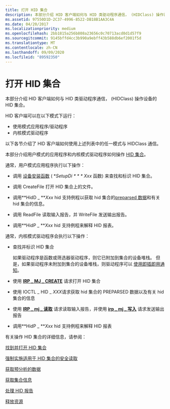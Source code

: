 ```yaml
---
title: 打开 HID 集合
description: 本部分介绍 HID 客户端如何与 HID 类驱动程序通信， (HIDClass) 操作设备的 HID 集合。
ms.assetid: 97550D1D-2C37-4996-8522-DB18B1AA3C4A
ms.date: 04/20/2017
ms.localizationpriority: medium
ms.openlocfilehash: 2bb1815a256b808a23656c0c70713acd0d1d57f9
ms.sourcegitcommit: 9145bffd4cc3b990a9ebff43b588db6ef2001f5d
ms.translationtype: MT
ms.contentlocale: zh-CN
ms.lasthandoff: 09/09/2020
ms.locfileid: "89592350"
---
```

# <a name="opening-hid-collections"></a>打开 HID 集合


本部分介绍 HID 客户端如何与 HID 类驱动程序通信， (HIDClass) 操作设备的 HID 集合。

HID 客户端可以在以下模式下运行：

-   使用模式应用程序/驱动程序
-   内核模式驱动程序

以下各节介绍了 HID 客户端如何使用上述列表中的任一模式与 HIDClass 通信。

本部分介绍用户模式的应用程序和内核模式驱动程序如何操作 [HID 集合](hid-collections.md)。

通常，用户模式应用程序执行以下操作：

- 调用 [设备安装函数](/previous-versions/ff541299(v=vs.85)) ( **SetupDi * * * Xxx* 函数) 来查找和标识 HID 集合。

- 调用 CreateFile 打开 HID 集合上的文件。

- 调用**HidD \_ **<em>Xxx</em> hid 支持例程以获取 hid 集合的[preparsed 数据](preparsed-data.md)和有关 hid 集合的信息。

- 调用 ReadFile 读取输入报告，并 WriteFile 发送输出报告。

- 调用**HidP \_ **<em>Xxx</em> hid 支持例程来解释 HID 报表。

通常，内核模式驱动程序会执行以下操作：

- 查找并标识 HID 集合

  如果驱动程序是函数或筛选器驱动程序，则它已附加到集合的设备堆栈。 但是，如果驱动程序未附加到集合的设备堆栈，则驱动程序可以 [使用即插即用通知](../kernel/using-pnp-notification.md)。

- 使用 [**IRP \_ MJ \_ CREATE**](../kernel/irp-mj-create.md) 请求打开 HID 集合

- 使用 IOCTL \_ HID \_ *XXX*请求获取 hid 集合的 PREPARSED 数据以及有关 hid 集合的信息

- 使用 [**IRP \_ mj \_ 读取**](../kernel/irp-mj-read.md) 请求读取输入报告，并使用 [**irp \_ mj \_ 写入**](../kernel/irp-mj-write.md) 请求发送输出报告

- 调用**HidP \_ **<em>Xxx</em> hid 支持例程来解释 HID 报表

有关操作 HID 集合的详细信息，请参阅：

[找到并打开 HID 集合](finding-and-opening-a-hid-collection.md)

[强制实施适用于 HID 集合的安全读取](enforcing-a-secure-read-for-a-hid-collection.md)

[获取预分析的数据](obtaining-preparsed-data.md)

[获取集合信息](obtaining-collection-information.md)

[处理 HID 报告](handling-hid-reports.md)

[释放资源](freeing-resources.md)

 

